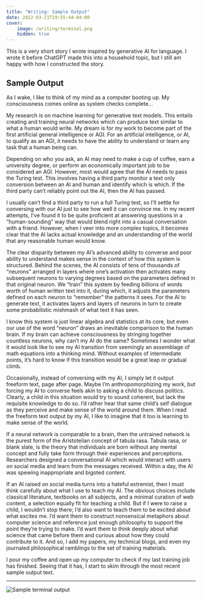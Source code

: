 ```yaml
---
title: "Writing: Sample Output"
date: 2022-03-21T19:55:44-04:00
cover:
    image: /writing/terminal.png
    hidden: true
---
```


This is a very short story I wrote inspired by generative AI for language. I wrote it before ChatGPT made this into a household topic, but I still am happy with how I constructed the story.

## Sample Output

As I wake, I like to think of my mind as a computer booting up. My consciousness comes online as system checks complete...

My research is on machine learning for generative text models. This entails creating and training neural networks which can produce text similar to what a human would write. My dream is for my work to become part of the first artificial general intelligence or AGI. For an artificial intelligence, or AI, to qualify as an AGI, it needs to have the ability to understand or learn any task that a human being can. 

Depending on who you ask, an AI may need to make a cup of coffee, earn a university degree, or perform an economically important job to be considered an AGI. However, most would agree that the AI needs to pass the Turing test. This involves having a third party monitor a text only conversion between an AI and human and identify which is which. If the third party can’t reliably point out the AI, then the AI has passed. 

I usually can’t find a third party to run a full Turing test, so I’ll settle for conversing with our AI just to see how well it can convince me. In my recent attempts, I’ve found it to be quite proficient at answering questions in a “human-sounding” way that would blend right into a casual conversation with a friend. However, when I veer into more complex topics, it becomes clear that the AI lacks actual knowledge and an understanding of the world that any reasonable human would know.

The clear disparity between my AI’s advanced ability to converse and poor ability to understand makes sense in the context of how this system is structured. Behind the scenes, the AI consists of tens of thousands of “neurons” arranged in layers where one’s activation then activates many subsequent neurons to varying degrees based on the parameters defined in that original neuron. We “train” this system by feeding billions of words worth of human written text into it, during which, it adjusts the parameters defined on each neuron to “remember” the patterns it sees. For the AI to generate text, it activates layers and layers of neurons in turn to create some probabilistic mishmash of what text it has seen.

I know this system is just linear algebra and statistics at its core, but even our use of the word “neuron” draws an inevitable comparison to the human brain. If my brain can achieve consciousness by stringing together countless neurons, why can’t my AI do the same? Sometimes I wonder what it would look like to see my AI transition from seemingly an assemblage of math equations into a thinking mind. Without examples of intermediate points, it’s hard to know if this transition would be a great leap or gradual climb.

Occasionally, instead of conversing with my AI, I simply let it output freeform text, page after page. Maybe I’m anthropomorphizing my work, but forcing my AI to converse feels akin to asking a child to discuss politics. Clearly, a child in this situation would try to sound coherent, but lack the requisite knowledge to do so. I’d rather hear that same child’s self dialogue as they perceive and make sense of the world around them. When I read the freeform text output by my AI, I like to imagine that it too is learning to make sense of the world.

If a neural network is comparable to a brain, then the untrained network is the purest form of the Aristotelian concept of tabula rasa. Tabula rasa, or blank slate, is the theory that individuals are born without any mental concept and fully take form through their experiences and perceptions. Researchers designed a conversational AI which would interact with users on social media and learn from the messages received. Within a day, the AI was spewing inappropriate and bigoted content. 

If an AI raised on social media turns into a hateful extremist, then I must think carefully about what I use to teach my AI. The obvious choices include classical literature, textbooks on all subjects, and a minimal curation of web content, a selection equally fit for teaching a child. But if I were to raise a child, I wouldn’t stop there; I’d also want to teach them to be excited about what excites me. I’d want them to construct nonsensical metaphors about computer science and reference just enough philosophy to support the point they’re trying to make. I’d want them to think deeply about what science that came before them and curious about how they could contribute to it. And so, I add my papers, my technical blogs, and even my journaled philosophical ramblings to the set of training materials.

I pour my coffee and open up my computer to check if my last training job has finished. Seeing that it has, I start to skim through the most recent sample output text.

---

![Sample terminal output](/writing/terminal.png)
